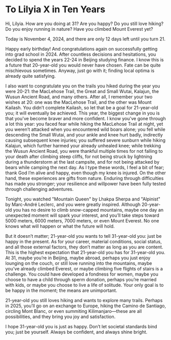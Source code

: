 
# To Lilyia X in Ten Years

Hi, Lilyia. How are you doing at 31? Are you happy? Do you still love hiking? Do you enjoy running in nature? Have you climbed Mount Everest yet?

Today is November 4, 2024, and there are only 12 days left until you turn 21.

Happy early birthday! And congratulations again on successfully getting into grad school in 2024. After countless decisions and hesitations, you decided to spend the years 22-24 in Beijing studying finance. I know this is a future that 20-year-old you would never have chosen. Fate can be quite mischievous sometimes. Anyway, just go with it; finding local optima is already quite satisfying.

I also want to congratulate you on the trails you hiked during the year you were 20-21: the MacLehose Trail, the Great and Small Wutai, Kalajun, the Wusun Ancient Road, and many others. After all, I remember your two wishes at 20: one was the MacLehose Trail, and the other was Mount Kailash. You didn’t complete Kailash, so let that be a goal for 21-year-old you; it will eventually be achieved. This year, the biggest change in you is that you've become braver and more confident. I know you've gone through a lot this year: you faced fear while hiking the MacLehose Trail at night, yet you weren’t attacked when you encountered wild boars alone; you fell while descending the Small Wutai, and your ankle and knee hurt badly, indirectly causing subsequent knee injuries; you suffered severe sunburn while hiking Kalajun, which further harmed your already unhealed knee; while trekking the Wusun Ancient Road, you were thankful multiple times for not falling to your death after climbing steep cliffs, for not being struck by lightning during a thunderstorm at the last campsite, and for not being attacked by bears while camping the next day. As I type these words, I feel a bit of fear; thank God I’m alive and happy, even though my knee is injured. On the other hand, these experiences are gifts from nature. Enduring through difficulties has made you stronger; your resilience and willpower have been fully tested through challenging adventures.

Tonight, you watched "Mountain Queen" by Lhakpa Sherpa and "Alpinist" by Marc-André Leclerc, and you were greatly inspired. Although 20-year-old you has no desire to climb snow-capped mountains, maybe one day an unexpected moment will spark your interest, and you’ll take steps toward 5000 meters, 6000 meters, 7000 meters, or even Mount Everest. No one knows what will happen or what the future will hold.

But it doesn’t matter; 21-year-old you wants to tell 31-year-old you: just be happy in the present. As for your career, material conditions, social status, and all those external factors, they don’t matter as long as you are content. This is the highest expectation that 21-year-old you has for 31-year-old you. At 31, maybe you’re in Beijing, maybe abroad, perhaps you just enjoy lounging on the couch, or still love running into the mountains, maybe you’ve already climbed Everest, or maybe climbing five flights of stairs is a challenge. You could have developed a fondness for women, maybe you choose to have a child through sperm donation, perhaps you’re married with kids, or maybe you choose to live a life of solitude. Your only goal is to be happy in the moment; the means are unimportant.

21-year-old you still loves hiking and wants to explore many trails. Perhaps in 2025, you’ll go on an exchange to Europe, hiking the Camino de Santiago, circling Mont Blanc, or even summiting Kilimanjaro—these are all possibilities, and they bring you joy and satisfaction.

I hope 31-year-old you is just as happy. Don’t let societal standards bind you; just be yourself. Always be confident, and always shine bright.